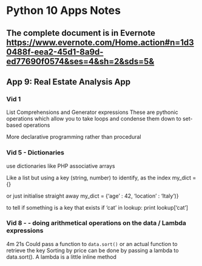 # Python 10 Apps Notes

The complete document is in Evernote
    https://www.evernote.com/Home.action#n=1d30488f-eea2-45d1-8a9d-ed77690f0574&ses=4&sh=2&sds=5&
----
## App 9:  Real Estate Analysis App

### Vid 1

List Comprehensions and Generator expressions
    These are pythonic operations which allow you to take loops and condense them down to set-based operations
    
More declarative programming rather than procedural

### Vid 5 - Dictionaries

use dictionaries like PHP associative arrays

Like a list but using a key (string, number) to identify, as the index
    my_dict = {}
    
 or just initialise straight away
    my_dict = {‘age’ : 42, ‘location’ : ‘Italy’)}
    
to tell if something is a key that exists
    if ‘cat’ in lookup:
         print lookup[‘cat’]
         
### Vid 8 - - doing arithmetical operations on the data / Lambda expressions

4m 21s
Could pass a function to `data.sort()` or an actual function to retrieve the key
Sorting by price can be done by passing a lambda to data.sort(). A lambda is a little inline method
